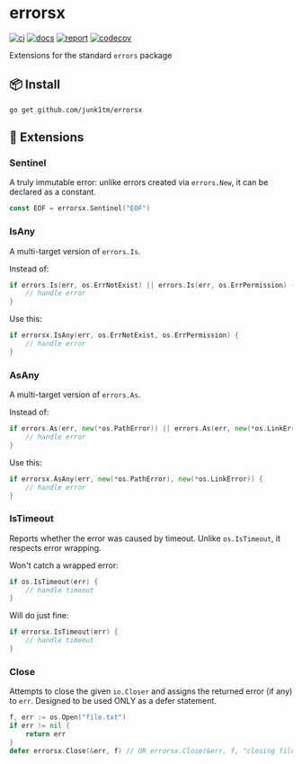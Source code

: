 # errorsx

[![ci](https://github.com/junk1tm/errorsx/actions/workflows/go.yml/badge.svg)](https://github.com/junk1tm/errorsx/actions/workflows/go.yml)
[![docs](https://pkg.go.dev/badge/github.com/junk1tm/errorsx.svg)](https://pkg.go.dev/github.com/junk1tm/errorsx)
[![report](https://goreportcard.com/badge/github.com/junk1tm/errorsx)](https://goreportcard.com/report/github.com/junk1tm/errorsx)
[![codecov](https://codecov.io/gh/junk1tm/errorsx/branch/main/graph/badge.svg)](https://codecov.io/gh/junk1tm/errorsx)

Extensions for the standard `errors` package

## 📦 Install

```shell
go get github.com/junk1tm/errorsx
```

## 🧩 Extensions

### Sentinel

A truly immutable error: unlike errors created via `errors.New`, it can be
declared as a constant.

```go
const EOF = errorsx.Sentinel("EOF")
```

### IsAny

A multi-target version of `errors.Is`.

Instead of:

```go
if errors.Is(err, os.ErrNotExist) || errors.Is(err, os.ErrPermission) {
	// handle error
}
```

Use this:

```go
if errorsx.IsAny(err, os.ErrNotExist, os.ErrPermission) {
	// handle error
}
```

### AsAny

A multi-target version of `errors.As`.

Instead of:

```go
if errors.As(err, new(*os.PathError)) || errors.As(err, new(*os.LinkError)) {
	// handle error
}
```

Use this:

```go
if errorsx.AsAny(err, new(*os.PathError), new(*os.LinkError)) {
	// handle error
}
```

### IsTimeout

Reports whether the error was caused by timeout. Unlike `os.IsTimeout`, it
respects error wrapping.

Won't catch a wrapped error:

```go
if os.IsTimeout(err) {
	// handle timeout
}
```

Will do just fine:

```go
if errorsx.IsTimeout(err) {
	// handle timeout
}
```

### Close

Attempts to close the given `io.Closer` and assigns the returned error (if any)
to `err`. Designed to be used ONLY as a defer statement.

```go
f, err := os.Open("file.txt")
if err != nil {
	return err
}
defer errorsx.Close(&err, f) // OR errorsx.Close(&err, f, "closing file: %w")
```
